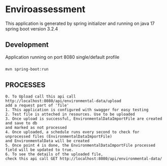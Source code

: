 # Enviroassessment

This application is generated by spring initializer and running on java 17 spring boot version 3.2.4

## Development

Application running on port 8080 single/default profile

#####  	 

```
mvn spring-boot:run
```

## PROCESSES
```
0. To Upload call this api call http://localhost:8080/api/environmental-data/upload
add a request part of 'file'
1. This application is configured with swagger for easy testing 
2. Test file is atteched in resources. Use to be uploaded
3. Once upload is successful, EnvironmentalDataImportFile are created and save to db 
and marked as not processed
4. Once uploaded, a schedule runs every second to check for unprocessed files (EnvironmentalDataImportFile)
and EnvironmentalData will be created
5. Once point 4 is done, the EnvironmentalDataImportFile processed field will be updated to true.
6. To see the details of the uploaded file, 
check this api call GET http://localhost:8080/api/environmental-data/

```

